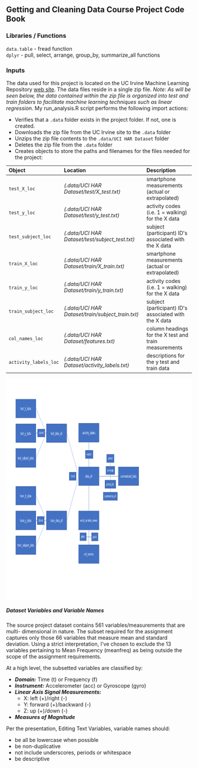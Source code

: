 ## Getting and Cleaning Data Course Project Code Book

### Libraries / Functions
`data.table` - fread function <br>
`dplyr` - pull, select, arrange, group_by, summarize_all functions

### Inputs
The data used for this project is located on the UC Irvine Machine Learning Repository [web site](https://d396qusza40orc.cloudfront.net/getdata%2Fprojectfiles%2FUCI%20HAR%20Dataset.zip). The data files reside in a single zip file. *Note: As will be seen below, the data contained within the zip file is organized into test and train folders to facilitate machine learning techniques such as linear regression.*
My run_analysis.R script performs the following import actions:
* Verifies that a `.data` folder exists in the project folder. If not, one is created.
* Downloads the zip file from the UC Irvine site to the `.data` folder
* Unzips the zip file contents to the `.data/UCI HAR Dataset` folder
* Deletes the zip file from the `.data` folder
* Creates objects to store the paths and filenames for the files needed for the project:

| Object                | Location                                          | Description                                           |
|:----------------------|:--------------------------------------------------|:------------------------------------------------------|
| `test_X_loc`          | *(.data/UCI HAR Dataset/test/X_test.txt)*         | smartphone measurements (actual or extrapolated)      |
| `test_y_loc`          | *(.data/UCI HAR Dataset/test/y_test.txt)*         | activity codes (i.e. 1 = walking) for the X data      |
| `test_subject_loc`    | *(.data/UCI HAR Dataset/test/subject_test.txt)*   | subject (participant) ID's associated with the X data |
| `train_X_loc`         | *(.data/UCI HAR Dataset/train/X_train.txt)*       | smartphone measurements (actual or extrapolated)      |
| `train_y_loc`         | *(.data/UCI HAR Dataset/train/y_train.txt)*       | activity codes (i.e. 1 = walking) for the X data      |
| `train_subject_loc`   | *(.data/UCI HAR Dataset/train/subject_train.txt)* | subject (participant) ID's associated with the X data |
| `col_names_loc`       | *(.data/UCI HAR Dataset/features.txt)*            | column headings for the X test and train measurements |
| `activity_labels_loc` | *(.data/UCI HAR Dataset/activity_labels.txt)*     | descriptions for the y test and train data            |

<img src="transformation diagram.png" width=800 height=600 align="center" title="Transformation Diagram"/>

##### **Dataset Variables and Variable Names**
The source project dataset contains 561 variables/measurements that are multi-
dimensional in nature. The subset required for the assignment captures only
those 66 variables that measure mean and standard deviation. Using a strict
interpretation, I've chosen to exclude the 13 variables pertaining to Mean
Frequency (meanfreq) as being outside the scope of the assignment requirements.

At a high level, the subsetted variables are classified by:
* ***Domain:*** Time (t) or Frequency (f)
* ***Instrument:*** Accelerometer (acc) or Gyroscope (gyro)
* ***Linear Axis Signal Measurements:***
	* X: left (+)/right (-)
	* Y: forward (+)/backward (-)
	* Z: up (+)/down (-)
* ***Measures of Magnitude***

Per the presentation, Editing Text Variables, variable names should:
- be all be lowercase when possible
- be non-duplicative
- not include underscores, periods or whitespace
- be descriptive
